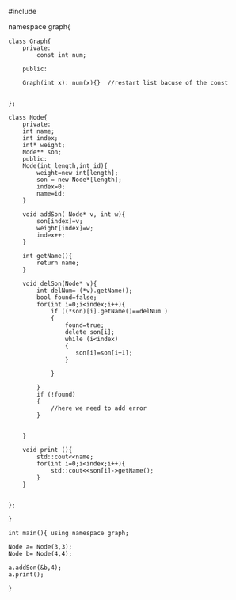 
#include <iostream>

namespace graph{

    class Graph{
        private:
            const int num;
    
        public:
    
        Graph(int x): num(x){}  //restart list bacuse of the const
    
    
    };
    
    class Node{
        private:
        int name;
        int index; 
        int* weight;
        Node** son;
        public:
        Node(int length,int id){
            weight=new int[length];
            son = new Node*[length];
            index=0;
            name=id;
        }
    
        void addSon( Node* v, int w){
            son[index]=v;
            weight[index]=w;
            index++;
        }
    
        int getName(){
            return name;
        }
    
        void delSon(Node* v){
            int delNum= (*v).getName();
            bool found=false;
            for(int i=0;i<index;i++){
                if ((*son)[i].getName()==delNum )
                {
                    found=true;
                    delete son[i];
                    while (i<index)
                    {
                       son[i]=son[i+1];
                    }
                    
                }
                
            }
            if (!found)
            {
                //here we need to add error
            }
        
    
        }
    
        void print (){
            std::cout<<name;
            for(int i=0;i<index;i++){
                std::cout<<son[i]->getName();
            }
        }
    
    
    };
    
    }
    
    int main(){ using namespace graph;
    
    Node a= Node(3,3);
    Node b= Node(4,4);
    
    a.addSon(&b,4);
    a.print();
    
    }
